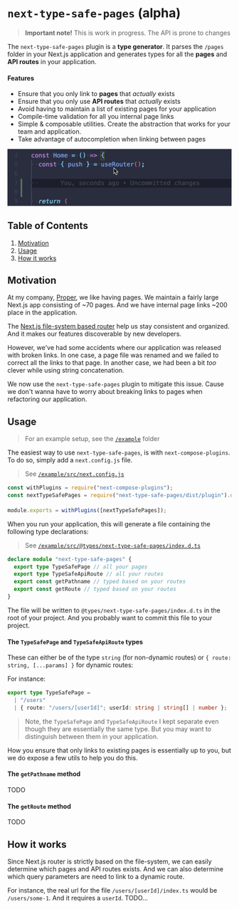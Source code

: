 # `next-type-safe-pages` (alpha)

> **Important note!** This is work in progress. The API is prone to changes

The `next-type-safe-pages` plugin is a **type generator**. It parses the `/pages` folder in your Next.js application and generates types for all the **pages** and **API routes** in your application.

#### Features

- Ensure that you only link to **pages** that _actually_ exists
- Ensure that you only use **API routes** that _actually_ exists
- Avoid having to maintain a list of existing pages for your application
- Compile-time validation for all you internal page links
- Simple & composable utilities. Create the abstraction that works for your team and application.
- Take advantage of autocompletion when linking between pages

<img src="./gif.gif" />

## Table of Contents

1. [Motivation](#motivation)
2. [Usage](#usage)
3. [How it works](#how-it-works)

## Motivation

At my company, [Proper](https://helloproper.com/), we like having pages. We maintain a fairly large Next.js app consisting of ~70 pages. And we have internal page links ~200 place in the application.

The [Next.js file-system based router](https://nextjs.org/docs/routing/introduction) help us stay consistent and organized. And it makes our features discoverable by new developers.

However, we've had some accidents where our application was released with broken links. In one case, a page file was renamed and we failed to correct all the links to that page. In another case, we had been a bit _too_ clever while using string concatenation.

We now use the `next-type-safe-pages` plugin to mitigate this issue. Cause we don't wanna have to worry about breaking links to pages when refactoring our application.

## Usage

> For an example setup, see the [`/example`](/example) folder

The easiest way to use `next-type-safe-pages`, is with `next-compose-plugins`. To do so, simply add a `next.config.js` file.

> See [`/example/src/next.config.js`](/example/src/next.config.js)

```js
const withPlugins = require("next-compose-plugins");
const nextTypeSafePages = require("next-type-safe-pages/dist/plugin").default;

module.exports = withPlugins([nextTypeSafePages]);
```

When you run your application, this will generate a file containing the following type declarations:

> See [`/example/src/@types/next-type-safe-pages/index.d.ts`](/example/src/@types/next-type-safe-pages/index.d.ts)

```ts
declare module "next-type-safe-pages" {
  export type TypeSafePage // all your pages
  export type TypeSafeApiRoute // all your routes
  export const getPathname // typed based on your routes
  export const getRoute // typed based on your routes
}
```

The file will be written to `@types/next-type-safe-pages/index.d.ts` in the root of your project. And you probably want to commit this file to your project.

#### The `TypeSafePage` and `TypeSafeApiRoute` types

These can either be of the type `string` (for non-dynamic routes) or `{ route: string, [...params] }` for dynamic routes:

For instance:

```ts
export type TypeSafePage =
  | "/users"
  | { route: "/users/[userId]"; userId: string | string[] | number };
```

> Note, the `TypeSafePage` and `TypeSafeApiRoute` I kept separate even though they are essentially the same type. But you may want to distinguish between them in your application.

How you ensure that only links to existing pages is essentially up to you, but we do expose a few utils to help you do this.

#### The `getPathname` method

TODO

#### The `getRoute` method

TODO

## How it works

Since Next.js router is strictly based on the file-system, we can easily determine which pages and API routes exists. And we can also determine which query parameters are need to link to a dynamic route.

For instance, the real url for the file `/users/[userId]/index.ts` would be `/users/some-1`. And it requires a `userId`. TODO...
